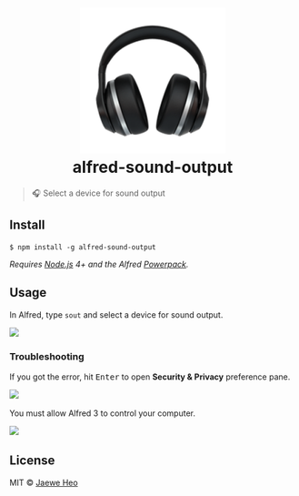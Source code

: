 # <div align="center"><img src="./icon.png" width=256><br>alfred-sound-output</div>

> :headphones: Select a device for sound output


## Install

```
$ npm install -g alfred-sound-output
```

*Requires [Node.js](https://nodejs.org) 4+ and the Alfred [Powerpack](https://www.alfredapp.com/powerpack/).*


## Usage

In Alfred, type `sout` and select a device for sound output.

![](https://cloud.githubusercontent.com/assets/1744446/21987273/35300e0e-dc46-11e6-96b4-efb181166afe.png)

### Troubleshooting

If you got the error, hit <kbd>Enter</kbd> to open **Security & Privacy** preference pane.

![](https://cloud.githubusercontent.com/assets/1744446/21987275/3685ecc4-dc46-11e6-8e3e-a48a6a5de5b8.png)

You must allow Alfred 3 to control your computer.

![](https://cloud.githubusercontent.com/assets/1744446/21987303/583a4a7c-dc46-11e6-8523-dbd76fa4b71c.png)


## License

MIT © [Jaewe Heo](http://importre.com)

